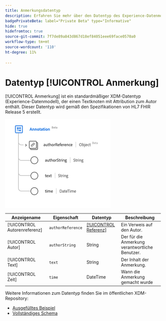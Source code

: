 ```yaml
---
title: Anmerkungsdatentyp
description: Erfahren Sie mehr über den Datentyp des Experience-Datenmodells für Anmerkungen (XDM).
badgePrivateBeta: label="Private Beta" type="Informative"
hide: true
hidefromtoc: true
source-git-commit: 7f7de89a843d867d18ef84051eee69face0570a0
workflow-type: tm+mt
source-wordcount: '110'
ht-degree: 11%

---
```


# Datentyp [!UICONTROL Anmerkung]

[!UICONTROL Anmerkung] ist ein standardmäßiger XDM-Datentyp (Experience-Datenmodell), der einen Textknoten mit Attribution zum Autor enthält. Dieser Datentyp wird gemäß den Spezifikationen von HL7 FHIR Release 5 erstellt.

![Struktur des Anmerkungstyps](../../images/data-types/healthcare/annotation.png)

| Anzeigename | Eigenschaft | Datentyp | Beschreibung |
| --- | --- | --- | --- |
| [!UICONTROL Autorenreferenz] | `authorReference` | [[!UICONTROL Referenz]](../healthcare/reference.md) | Ein Verweis auf den Autor. |
| [!UICONTROL Autor] | `authorString` | String | Der für die Anmerkung verantwortliche Benutzer. |
| [!UICONTROL Text] | `text` | String | Der Inhalt der Anmerkung. |
| [!UICONTROL Zeit] | `time` | DateTime | Wann die Anmerkung gemacht wurde |

Weitere Informationen zum Datentyp finden Sie im öffentlichen XDM-Repository:

* [Ausgefülltes Beispiel](https://github.com/adobe/xdm/blob/master/extensions/industry/healthcare/fhir/datatypes/annotation.example.1.json)
* [Vollständiges Schema](https://github.com/adobe/xdm/blob/master/extensions/industry/healthcare/fhir/datatypes/annotation.schema.json)
